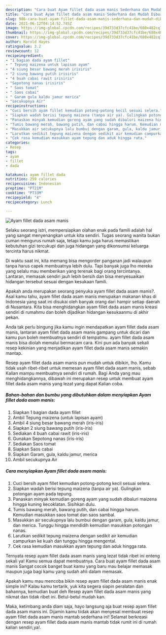 ```yaml
---
description: "Cara buat Ayam fillet dada asam manis Sederhana dan Mudah Dibuat"
title: "Cara buat Ayam fillet dada asam manis Sederhana dan Mudah Dibuat"
slug: 986-cara-buat-ayam-fillet-dada-asam-manis-sederhana-dan-mudah-dibuat
date: 2021-06-12T04:14:52.745Z
image: https://img-global.cpcdn.com/recipes/39d733d37cfc41be/680x482cq70/ayam-fillet-dada-asam-manis-foto-resep-utama.jpg
thumbnail: https://img-global.cpcdn.com/recipes/39d733d37cfc41be/680x482cq70/ayam-fillet-dada-asam-manis-foto-resep-utama.jpg
cover: https://img-global.cpcdn.com/recipes/39d733d37cfc41be/680x482cq70/ayam-fillet-dada-asam-manis-foto-resep-utama.jpg
author: Harold Hayes
ratingvalue: 3.2
reviewcount: 12
recipeingredient:
- "1 bagian dada ayam fillet"
- " Tepung maizena untuk lapisan ayam"
- "4 siung besar bawang merah irisiris"
- "2 siung bawang putih irisiris"
- "4 buah cabai rawit irisiris"
- "Sepotong nanas irisiris"
- " Saos tomat"
- " Saos cabai"
- " Garam gula kaldu jamur merica"
- "secukupnya Air"
recipeinstructions:
- "Cuci bersih ayam fillet kemudian potong-potong kecil sesuai selera."
- "Siapkan wadah berisi tepung maizena (tanpa air ya). Gulingkan potongan ayam pada tepung."
- "Panaskan minyak kemudian goreng ayam yang sudah dibaluri maizena hingga kuning kecoklatan. Sisihkan dulu."
- "Tumis bawang merah, bawang putih, dan cabai hingga harum. Kemudian masukkan saos tomat dan saos sambal."
- "Masukkan air secukupnya lalu bumbui dengan garam, gula, kaldu jamur, dan merica. Tunggu hingga mendidih kemudian masukkan potongan nanas."
- "Larutkan sedikit tepung maizena dengan sedikit air kemudian campurkan ke kuah dan tunggu hingga mengental."
- "Cek rasa kemudian masukkan ayam tepung dan aduk hingga rata."
categories:
- Resep
tags:
- ayam
- fillet
- dada

katakunci: ayam fillet dada 
nutrition: 259 calories
recipecuisine: Indonesian
preptime: "PT21M"
cooktime: "PT33M"
recipeyield: "4"
recipecategory: Lunch

---
```



![Ayam fillet dada asam manis](https://img-global.cpcdn.com/recipes/39d733d37cfc41be/680x482cq70/ayam-fillet-dada-asam-manis-foto-resep-utama.jpg)

Selaku seorang istri, mempersiapkan olahan enak pada famili adalah hal yang sangat menyenangkan untuk kita sendiri. Tugas seorang  wanita bukan cuman mengurus rumah saja, tetapi kamu juga harus memastikan kebutuhan gizi tercukupi dan juga hidangan yang dikonsumsi keluarga tercinta harus nikmat.

Di waktu  saat ini, kita memang bisa mengorder panganan jadi walaupun tanpa harus capek membuatnya lebih dulu. Tapi banyak juga lho mereka yang selalu mau memberikan yang terenak bagi orang tercintanya. Lantaran, memasak sendiri jauh lebih bersih dan bisa menyesuaikan hidangan tersebut sesuai dengan kesukaan famili. 



Apakah anda merupakan seorang penyuka ayam fillet dada asam manis?. Asal kamu tahu, ayam fillet dada asam manis merupakan makanan khas di Indonesia yang saat ini disukai oleh banyak orang dari hampir setiap daerah di Nusantara. Kita bisa menghidangkan ayam fillet dada asam manis kreasi sendiri di rumahmu dan boleh dijadikan hidangan kesukaanmu di akhir pekan.

Anda tak perlu bingung jika kamu ingin mendapatkan ayam fillet dada asam manis, lantaran ayam fillet dada asam manis gampang untuk dicari dan kamu pun boleh membuatnya sendiri di tempatmu. ayam fillet dada asam manis bisa diolah memalui bermacam cara. Kini pun ada banyak sekali resep kekinian yang menjadikan ayam fillet dada asam manis semakin mantap.

Resep ayam fillet dada asam manis pun mudah untuk dibikin, lho. Kamu tidak usah ribet-ribet untuk memesan ayam fillet dada asam manis, sebab Kalian mampu membuatnya sendiri di rumah. Bagi Anda yang mau menghidangkannya, dibawah ini merupakan resep untuk membuat ayam fillet dada asam manis yang lezat yang dapat Kalian coba.

<!--inarticleads1-->

##### Bahan-bahan dan bumbu yang dibutuhkan dalam menyiapkan Ayam fillet dada asam manis:

1. Siapkan 1 bagian dada ayam fillet
1. Ambil  Tepung maizena (untuk lapisan ayam)
1. Ambil 4 siung besar bawang merah (iris-iris)
1. Siapkan 2 siung bawang putih (iris-iris)
1. Sediakan 4 buah cabai rawit (iris-iris)
1. Gunakan Sepotong nanas (iris-iris)
1. Sediakan  Saos tomat
1. Siapkan  Saos cabai
1. Siapkan  Garam, gula, kaldu jamur, merica
1. Ambil secukupnya Air




<!--inarticleads2-->

##### Cara menyiapkan Ayam fillet dada asam manis:

1. Cuci bersih ayam fillet kemudian potong-potong kecil sesuai selera.
1. Siapkan wadah berisi tepung maizena (tanpa air ya). Gulingkan potongan ayam pada tepung.
1. Panaskan minyak kemudian goreng ayam yang sudah dibaluri maizena hingga kuning kecoklatan. Sisihkan dulu.
1. Tumis bawang merah, bawang putih, dan cabai hingga harum. Kemudian masukkan saos tomat dan saos sambal.
1. Masukkan air secukupnya lalu bumbui dengan garam, gula, kaldu jamur, dan merica. Tunggu hingga mendidih kemudian masukkan potongan nanas.
1. Larutkan sedikit tepung maizena dengan sedikit air kemudian campurkan ke kuah dan tunggu hingga mengental.
1. Cek rasa kemudian masukkan ayam tepung dan aduk hingga rata.




Ternyata resep ayam fillet dada asam manis yang lezat tidak ribet ini enteng sekali ya! Kamu semua dapat membuatnya. Cara buat ayam fillet dada asam manis Sangat cocok banget buat kamu yang baru mau belajar memasak maupun juga bagi kamu yang sudah ahli dalam memasak.

Apakah kamu mau mencoba bikin resep ayam fillet dada asam manis enak simple ini? Kalau kamu tertarik, yuk kita segera siapin peralatan dan bahannya, kemudian buat deh Resep ayam fillet dada asam manis yang nikmat dan tidak ribet ini. Betul-betul mudah kan. 

Maka, ketimbang anda diam saja, hayo langsung aja buat resep ayam fillet dada asam manis ini. Dijamin kamu tiidak akan menyesal membuat resep ayam fillet dada asam manis mantab sederhana ini! Selamat berkreasi dengan resep ayam fillet dada asam manis mantab tidak rumit ini di rumah kalian sendiri,ya!.

